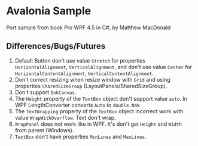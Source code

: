 # Avalonia Sample

Port sample from book Pro WPF 4.5 in C#, by Matthew MacDonald

## Differences/Bugs/Futures

1. Default Button don't use value `Stretch` for properties `HorizontalAlignment`, `VerticalAlignment`, and don't use value `Center` for `HorizontalContentAlignment`, `VerticalContentAlignment`.
2. Don't correct resizing when resize window with `Grid` and using properties `SharedSizeGroup` (LayoutPanels/SharedSizeGroup).
3. Don't support `InkCanvas`.
4. The `Height` property of the `TextBox` object don't support value `auto`. In WPF LengthConverter converts `Auto` to `double.NaN`
5. The `TextWrapping` property of the `TextBox` object incorrect work with value `WrapWithOverflow`. Text don't wrap.
6. `WrapPanel` does not work like in WPF. It's don't get `Height` and `Width` from parent (Windows).
7. `TextBox` don't have properties `MinLines` and `MaxLines`.